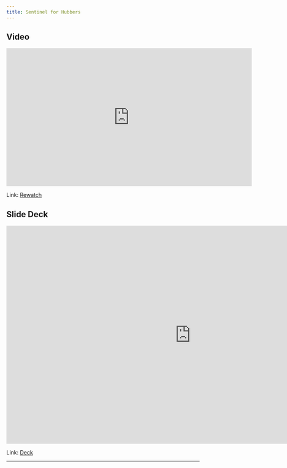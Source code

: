 ```yaml
---
title: Sentinel for Hubbers
---
```


## Video

<iframe width="640" height="360" src="https://github.rewatch.com/video/embed/pa2yyv4vdv1xbqv6" allowfullscreen frameborder="0"></iframe>

Link: [Rewatch](https://github.rewatch.com/video/6k5p8s4ryozdpkyn-sentinel-for-hubbers)

## Slide Deck

<iframe src="https://docs.google.com/presentation/d/1D6BvWPCQZUmRQvbs060abM6-AQTRRlh1/embed?start=false&loop=false&delayms=60000" frameborder="0" width="960" height="569" allowfullscreen="true" mozallowfullscreen="true" webkitallowfullscreen="true"></iframe>

Link: [Deck](https://docs.google.com/presentation/d/1D6BvWPCQZUmRQvbs060abM6-AQTRRlh1)

---
